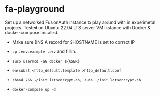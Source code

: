# fa-playground

Set up a networked FusionAuth instance to play around with in experimetal projects.
Tested on Ubuntu 22.04 LTS server VM instance with Docker & docker-compose installed.

- Make sure DNS A record for $HOSTNAME is set to correct IP

-  `cp .env.example .env` and fill in.
 
- `sudo usermod -aG docker ${USER}`

- `envsubst <http_default.template >http_default.conf`

- `chmod 755 ./init-letsencrypt.sh; sudo ./init-letsencrypt.sh`
 
- `docker-compose up -d`
